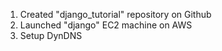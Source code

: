 1. Created "django_tutorial" repository on Github
1. Launched "django" EC2 machine on AWS
2. Setup DynDNS
